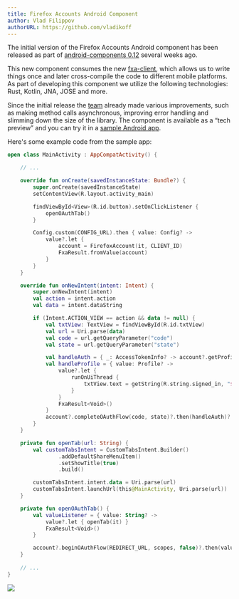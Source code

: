 ```yaml
---
title: Firefox Accounts Android Component
author: Vlad Filippov
authorURL: https://github.com/vladikoff
---
```


The initial version of the Firefox Accounts Android component has been released as part of [android-components 0.12](https://github.com/mozilla-mobile/android-components/releases) several weeks ago.


<!--truncate-->


This new component consumes the new [fxa-client](https://github.com/mozilla/application-services/tree/master/components/fxa-client), which allows us to write things once and later cross-compile the code to different mobile platforms. As part of developing this component we utilize the following technologies: Rust, Kotlin, JNA, JOSE and more.

Since the initial release the [team](https://github.com/mozilla-mobile/android-components/graphs/contributors) already made various improvements, such as making method calls asynchronous, improving error handling and slimming down the size of the library. The component is available as a “tech preview” and you can try it in a [sample Android app](https://github.com/mozilla-mobile/android-components/tree/master/samples/firefox-accounts).

Here's some example code from the sample app:


```kt
open class MainActivity : AppCompatActivity() {

    // ...

    override fun onCreate(savedInstanceState: Bundle?) {
        super.onCreate(savedInstanceState)
        setContentView(R.layout.activity_main)

        findViewById<View>(R.id.button).setOnClickListener {
            openOAuthTab()
        }

        Config.custom(CONFIG_URL).then { value: Config? ->
            value?.let {
                account = FirefoxAccount(it, CLIENT_ID)
                FxaResult.fromValue(account)
            }
        }
    }

    override fun onNewIntent(intent: Intent) {
        super.onNewIntent(intent)
        val action = intent.action
        val data = intent.dataString

        if (Intent.ACTION_VIEW == action && data != null) {
            val txtView: TextView = findViewById(R.id.txtView)
            val url = Uri.parse(data)
            val code = url.getQueryParameter("code")
            val state = url.getQueryParameter("state")

            val handleAuth = { _: AccessTokenInfo? -> account?.getProfile() }
            val handleProfile = { value: Profile? ->
                value?.let {
                    runOnUiThread {
                        txtView.text = getString(R.string.signed_in, "${it.displayName ?: ""} ${it.email}")
                    }
                }
                FxaResult<Void>()
            }
            account?.completeOAuthFlow(code, state)?.then(handleAuth)?.then(handleProfile)
        }
    }

    private fun openTab(url: String) {
        val customTabsIntent = CustomTabsIntent.Builder()
                .addDefaultShareMenuItem()
                .setShowTitle(true)
                .build()

        customTabsIntent.intent.data = Uri.parse(url)
        customTabsIntent.launchUrl(this@MainActivity, Uri.parse(url))
    }

    private fun openOAuthTab() {
        val valueListener = { value: String? ->
            value?.let { openTab(it) }
            FxaResult<Void>()
        }

        account?.beginOAuthFlow(REDIRECT_URL, scopes, false)?.then(valueListener)
    }
    
    // ...
}
```

![](/application-services/img/blog/2018-07-11/and-comp2.jpg)
